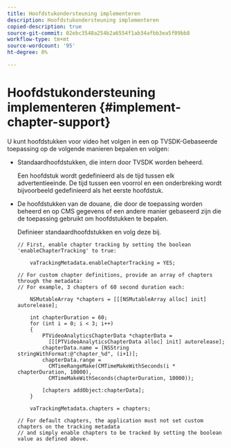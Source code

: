 ```yaml
---
title: Hoofdstukondersteuning implementeren
description: Hoofdstukondersteuning implementeren
copied-description: true
source-git-commit: 02ebc3548a254b2a6554f1ab34afbb3ea5f09bb8
workflow-type: tm+mt
source-wordcount: '95'
ht-degree: 0%

---
```


# Hoofdstukondersteuning implementeren {#implement-chapter-support}

U kunt hoofdstukken voor video het volgen in een op TVSDK-Gebaseerde toepassing op de volgende manieren bepalen en volgen:

* Standaardhoofdstukken, die intern door TVSDK worden beheerd.

  Een hoofdstuk wordt gedefinieerd als de tijd tussen elk advertentieeinde. De tijd tussen een voorrol en een onderbreking wordt bijvoorbeeld gedefinieerd als het eerste hoofdstuk.
* De hoofdstukken van de douane, die door de toepassing worden beheerd en op CMS gegevens of een andere manier gebaseerd zijn die de toepassing gebruikt om hoofdstukken te bepalen.

  Definieer standaardhoofdstukken en volg deze bij.

  ```
  // First, enable chapter tracking by setting the boolean 'enableChapterTracking' to true: 
  
      vaTrackingMetadata.enableChapterTracking = YES; 
  
  // For custom chapter definitions, provide an array of chapters through the metadata:  
  // For example, 3 chapters of 60 second duration each: 
  
      NSMutableArray *chapters = [[[NSMutableArray alloc] init] autorelease]; 
  
      int chapterDuration = 60; 
      for (int i = 0; i < 3; i++) 
      { 
          PTVideoAnalyticsChapterData *chapterData =  
            [[[PTVideoAnalyticsChapterData alloc] init] autorelease]; 
          chapterData.name = [NSString stringWithFormat:@"chapter_%d", (i+1)]; 
          chapterData.range =  
            CMTimeRangeMake(CMTimeMakeWithSeconds(i * chapterDuration, 10000),  
            CMTimeMakeWithSeconds(chapterDuration, 10000)); 
  
          [chapters addObject:chapterData]; 
      } 
  
      vaTrackingMetadata.chapters = chapters; 
  
  // For default chapters, the application must not set custom chapters on the tracking metadata  
  // and simply enable chapters to be tracked by setting the boolean value as defined above.
  ```
